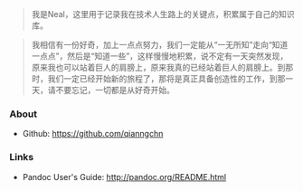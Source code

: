 <!---title:Home-->
<!---tags:home-->
<!---author:Neal-->
<!---date:2016-10-12-->

> 我是Neal，这里用于记录我在技术人生路上的关键点，积累属于自己的知识库。

> 我相信有一份好奇，加上一点点努力，我们一定能从“一无所知”走向“知道一点点”，然后是“知道一些”，这样慢慢地积累，说不定有一天突然发现，原来我也可以站着巨人的肩膀上，原来我真的已经站着巨人的肩膀上。到那时，我们一定已经开始新的旅程了，那将是真正具备创造性的工作，到那一天，请不要忘记，一切都是从好奇开始。

### About
* Github: <https://github.com/qianngchn>

### Links
* Pandoc User's Guide: <http://pandoc.org/README.html>
